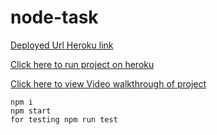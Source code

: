 # node-task


[Deployed Url Heroku link](https://socialpilot-node.herokuapp.com/)

[Click here to run project on heroku](https://documenter.getpostman.com/view/11110002/TVetc6Mu#c1420970-16dc-4ac2-9239-d6ea5594374)

[Click here to view  Video walkthrough of project](https://drive.google.com/file/d/1WFBm6OMpibFCxMsSpxbfEMQlcA9b0K5A/view?usp=sharing)

    npm i
    npm start
    for testing npm run test



